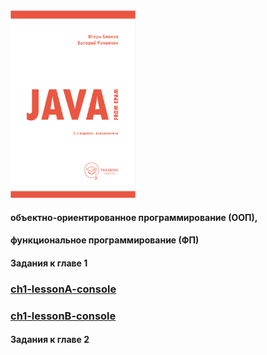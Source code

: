 <img alt="JAVA_FROM_EPAM" height="300" src="/book/JAVA_FROM_EPAM.bmp" width="200"/>

#### объектно-ориентированное программирование (ООП), 
#### функциональное программирование (ФП)
#### Задания к главе 1
### [ch1-lessonA-console](https://github.com/TriAndres/epam/tree/main/ch1-lessonA-console)
### [ch1-lessonB-console](https://github.com/TriAndres/epam/tree/main/ch1-lessonB-console)
#### Задания к главе 2
